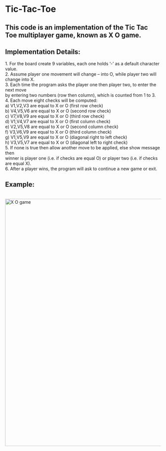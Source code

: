 # Tic-Tac-Toe
<h2>This code is an implementation of the Tic Tac Toe multiplayer game, known as X O game.</h2>

<h2>Implementation Details:</h2>
1. For the board create 9 variables, each one holds ‘-’ as a default character value.</br>
2. Assume player one movement will change – into O, while player two will change into X. </br>
3. Each time the program asks the player one then player two, to enter the next move</br>
by entering two numbers (row then column), which is counted from 1 to 3.</br>
4. Each move eight checks will be computed:</br>
a) V1,V2,V3 are equal to X or O (first row check)</br>
b) V4,V5,V6 are equal to X or O (second row check)</br>
c) V7,V8,V9 are equal to X or O (third row check)</br>
d) V1,V4,V7 are equal to X or O (first column check)</br>
e) V2,V5,V8 are equal to X or O (second column check)</br>
f) V3,V6,V9 are equal to X or O (third column check)</br>
g) V1,V5,V9 are equal to X or O (diagonal right to left check)</br>
h) V3,V5,V7 are equal to X or O (diagonal left to right check)</br>
5. If none is true then allow another move to be applied, else show message then</br>
winner is player one (i.e. if checks are equal O) or player two (i.e. if checks are equal X).</br>
6. After a player wins, the program will ask to continue a new game or exit.</br>

<h2>Example:</h2></br>

<img width="800" alt="X O game" src="https://github.com/MonaMohsen166/Tic-Tac-Toe/assets/73717585/cc227831-3a31-4213-80c2-db33cf8bdbfe">


